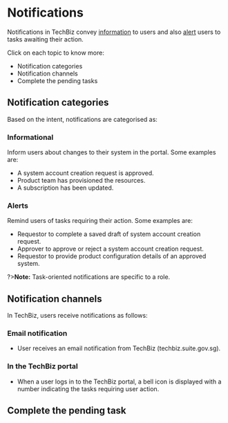 # Notifications

Notifications in TechBiz convey [information](#informational) to users and also [alert](#alerts) users to tasks awaiting their action.

Click on each topic to know more:

- Notification categories
- Notification channels
- Complete the pending tasks

## Notification categories

Based on the intent, notifications are categorised as:

### Informational

Inform users about changes to their system in the portal. Some examples are:

- A system account creation request is approved.
- Product team has provisioned the resources.
- A subscription has been updated.

### Alerts

Remind users of tasks requiring their action. Some examples are:

- Requestor to complete a saved draft of system account creation request.
- Approver to approve or reject a system account creation request.
- Requestor to provide product configuration details of an approved system.

?>**Note:** Task-oriented notifications are specific to a role.

## Notification channels

In TechBiz, users receive notifications as follows:

### Email notification

  - User receives an email notification from TechBiz (techbiz.suite.gov.sg). 

### In the TechBiz portal

  - When a user logs in to the TechBiz portal, a bell icon is displayed with a number indicating the tasks requiring user action. 


## Complete the pending task